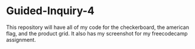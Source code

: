 # Guided-Inquiry-4
This repository will have all of my code for the checkerboard, the american flag, and the product grid.
It also has my screenshot for my freecodecamp assignment.
